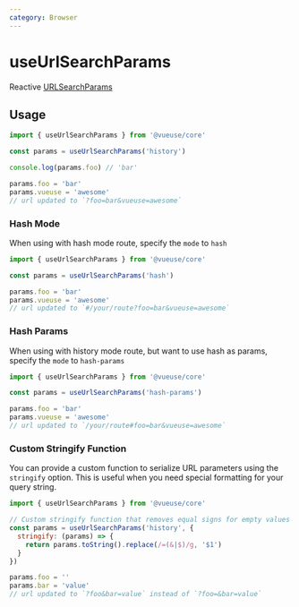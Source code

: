 ```yaml
---
category: Browser
---
```


# useUrlSearchParams

Reactive [URLSearchParams](https://developer.mozilla.org/en-US/docs/Web/API/URLSearchParams)

## Usage

```js
import { useUrlSearchParams } from '@vueuse/core'

const params = useUrlSearchParams('history')

console.log(params.foo) // 'bar'

params.foo = 'bar'
params.vueuse = 'awesome'
// url updated to `?foo=bar&vueuse=awesome`
```

### Hash Mode

When using with hash mode route, specify the `mode` to `hash`

```js
import { useUrlSearchParams } from '@vueuse/core'

const params = useUrlSearchParams('hash')

params.foo = 'bar'
params.vueuse = 'awesome'
// url updated to `#/your/route?foo=bar&vueuse=awesome`
```

### Hash Params

When using with history mode route, but want to use hash as params, specify the `mode` to `hash-params`

```js
import { useUrlSearchParams } from '@vueuse/core'

const params = useUrlSearchParams('hash-params')

params.foo = 'bar'
params.vueuse = 'awesome'
// url updated to `/your/route#foo=bar&vueuse=awesome`
```

### Custom Stringify Function

You can provide a custom function to serialize URL parameters using the `stringify` option. This is useful when you need special formatting for your query string.

```js
import { useUrlSearchParams } from '@vueuse/core'

// Custom stringify function that removes equal signs for empty values
const params = useUrlSearchParams('history', {
  stringify: (params) => {
    return params.toString().replace(/=(&|$)/g, '$1')
  }
})

params.foo = ''
params.bar = 'value'
// url updated to `?foo&bar=value` instead of `?foo=&bar=value`
```
